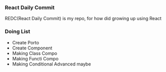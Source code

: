 ### React Daily Commit 
REDC(React Daily Commit) is my repo, for how did growing up using React

<h3>Doing List</h3>
<ul>
  <li>Create Porto</li>
  <li>Create Component</li>
  <li>Making Class Compo</li>
  <li>Making Functi Compo</li>
  <li>Making Conditional Advanced maybe</li>

</ul>
